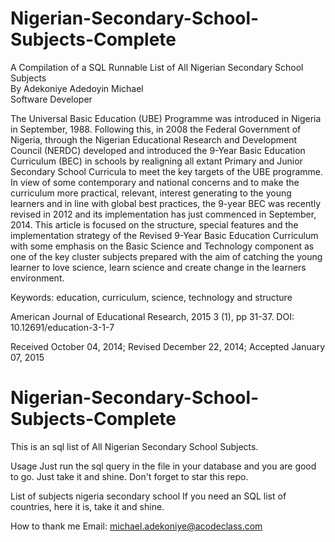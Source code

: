 # Nigerian-Secondary-School-Subjects-Complete
A Compilation of a SQL Runnable List of All Nigerian Secondary School Subjects<br/>
By Adekoniye Adedoyin Michael<br/>
Software Developer

The Universal Basic Education (UBE) Programme was introduced in Nigeria in September, 1988. Following this, in 2008 the Federal Government of Nigeria, through the Nigerian Educational Research and Development Council (NERDC) developed and introduced the 9-Year Basic Education Curriculum (BEC) in schools by realigning all extant Primary and Junior Secondary School Curricula to meet the key targets of the UBE programme. In view of some contemporary and national concerns and to make the curriculum more practical, relevant, interest generating to the young learners and in line with global best practices, the 9-year BEC was recently revised in 2012 and its implementation has just commenced in September, 2014. This article is focused on the structure, special features and the implementation strategy of the Revised 9-Year Basic Education Curriculum with some emphasis on the Basic Science and Technology component as one of the key cluster subjects prepared with the aim of catching the young learner to love science, learn science and create change in the learners environment.

Keywords: education, curriculum, science, technology and structure

American Journal of Educational Research, 2015 3 (1), pp 31-37.
DOI: 10.12691/education-3-1-7

Received October 04, 2014; Revised December 22, 2014; Accepted January 07, 2015
# Nigerian-Secondary-School-Subjects-Complete
This is an sql list of All Nigerian Secondary School Subjects.

Usage
Just run the sql query in the file in your database and you are good to go. Just take it and shine. Don't forget to star this repo.

List of subjects nigeria secondary school
If you need an SQL list of countries, here it is, take it and shine.

How to thank me
Email: michael.adekoniye@acodeclass.com
